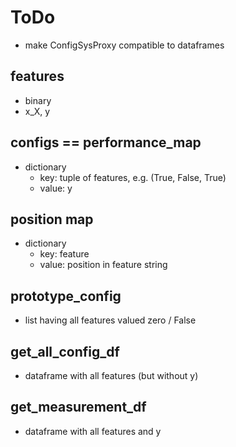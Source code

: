 # ToDo
- make ConfigSysProxy compatible to dataframes

## features
- binary
- x_X, y

## configs == performance_map
- dictionary
    - key: tuple of features, e.g. (True, False, True)
    - value: y

## position map
- dictionary
    - key: feature
    - value: position in feature string

## prototype_config
- list having all features valued zero / False

## get_all_config_df
- dataframe with all features (but without y)

## get_measurement_df
- dataframe with all features and y